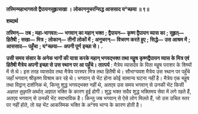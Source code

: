 **तस्मिन्महाभागवतो द्वैपायनसुहृत्सखा ।** **लोकाननुचरन्सिद्ध आससाद य²च्छया ॥ ९॥** 

**शब्दार्थ** 

**तस्मिन्—** **तब** **; महा-भागवत:—** **भगवान् का महान् भक्त** **; द्वैपायन—** **कृष्ण द्वैपायन व्यास का** **; सुहृत्—** **हितैषी** **; सखा—** **मित्र** **;** **लोकान्—** **तीनों लोकों में** **; अनुचरन्—** **विचरण करते हुए** **; सिद्धे—** **उस आश्रम में** **; आससाद—** **पहुँचा** **; य²च्छया—** **अपनी पूर्ण** **इच्छा से।** **.** 

**उसी समय संसार के अनेक भागों की यात्रा करके महान् भगवद्भक्त तथा महॢष** **कृष्णद्वैपायन व्यास के मित्र एवं हितैषी मैत्रेय अपनी इच्छा से उस स्थान पर आ पहुँचे।** **तात्पर्य** : मैत्रेय व्यासदेव के पिता महॢष पराशर के शिष्यों में से थे। इस तरह व्यासदेव तथा मैत्रेय परस्पर मित्र तथा हितैषी थे। सौभाग्यवश मैत्रेय उस स्थान पर पहुँचे जहाँ भगवान् श्रीकृष्ण विश्राम कर रहे थे। भगवान् से भेंट होना कोई सामान्य घटना नहीं है। मैत्रेय एक महॢष तथा विद्वान् दार्शनिक थे, किन्तु शुद्ध भगवद्भक्त नहीं थे, अतएव उस समय भगवान् से उनकी भेंट किसी *अज्ञात सुकृति* अर्थात् अज्ञात भक्ति के कारण हुई होगी। शुद्ध भक्त सदैव शुद्ध भक्तिमय सेवा में लगे रहते हैं, अतएव भगवान् से उनकी भेंट स्वाभाविक है। किन्तु जब भगवान् से ऐसे लोग मिलते हैं, जो उस उचित स्तर पर नहीं होते, तो यह भेंट आकस्मिक भक्ति के अ²श्य भाग्य के कारण होती है।  